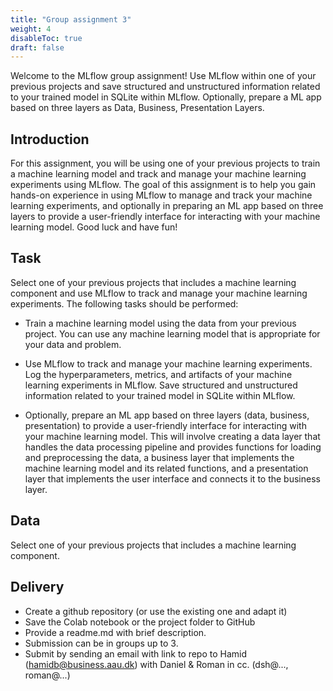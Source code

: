 ```yaml
---
title: "Group assignment 3"
weight: 4
disableToc: true
draft: false
---
```


Welcome to the MLflow group assignment! Use MLflow within one of your previous projects and save structured and unstructured information related to your trained model in SQLite within MLflow. Optionally, prepare a ML app based on three layers as Data, Business, Presentation Layers.

## Introduction
For this assignment, you will be using one of your previous projects to train a machine learning model and track and manage your machine learning experiments using MLflow. The goal of this assignment is to help you gain hands-on experience in using MLflow to manage and track your machine learning experiments, and optionally in preparing an ML app based on three layers to provide a user-friendly interface for interacting with your machine learning model. Good luck and have fun!

## Task 
Select one of your previous projects that includes a machine learning component and use MLflow to track and manage your machine learning experiments. The following tasks should be performed:

* Train a machine learning model using the data from your previous project. You can use any machine learning model that is appropriate for your data and problem.

* Use MLflow to track and manage your machine learning experiments. Log the hyperparameters, metrics, and artifacts of your machine learning experiments in MLflow. Save structured and unstructured information related to your trained model in SQLite within MLflow.

* Optionally, prepare an ML app based on three layers (data, business, presentation) to provide a user-friendly interface for interacting with your machine learning model. This will involve creating a data layer that handles the data processing pipeline and provides functions for loading and preprocessing the data, a business layer that implements the machine learning model and its related functions, and a presentation layer that implements the user interface and connects it to the business layer.


## Data
Select one of your previous projects that includes a machine learning component.

## Delivery
* Create a github repository (or use the existing one and adapt it)
* Save the Colab notebook or the project folder to GitHub
* Provide a readme.md with brief description.
* Submission can be in groups up to 3.
* Submit by sending an email with link to repo to Hamid (hamidb@business.aau.dk) with Daniel & Roman in cc. (dsh@..., roman@...)


